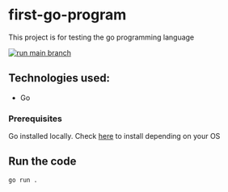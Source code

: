 # first-go-program
This project is for testing the go programming language

[![run main branch](https://github.com/MikAoJk/first-go-program/actions/workflows/run.yml/badge.svg?branch=main)](https://github.com/MikAoJk/first-go-program/actions/workflows/run.yml)

## Technologies used:
- Go

### Prerequisites

Go installed locally. Check [here](https://golang.org/dl/) to install depending on your OS

## Run the code
`go run .`